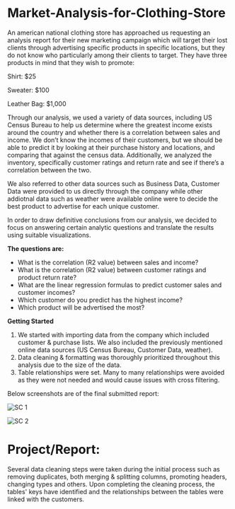 # Market-Analysis-for-Clothing-Store
An american national clothing store has approached us requesting an analysis report for their new marketing campaign which will target their lost clients through advertising specific products in specific locations, but they do not know who particularly among their clients to target. They have three products in mind that they wish to promote:

Shirt: $25

Sweater: $100

Leather Bag: $1,000

Through our analysis, we used a variety of data sources, including US Census Bureau to help us determine where the greatest income exists around the country and whether there is a correlation between sales and income. We don’t know the incomes of their customers, but we should be able to predict it by looking at their purchase history and locations, and comparing that against the census data. Additionally, we analyzed the inventory, specifically customer ratings and return rate and see if there’s a correlation between the two. 

We also referred to other data sources such as Business Data, Customer Data were provided to us directly through the company while other addiotnal data such as weather were available online were to decide the best product to advertise for each unique customer.

In order to draw definitive conclusions from our analysis, we decided to focus on answering certain analytic questions and translate the results using suitable visualizations.

**The questions are:**

* What is the correlation (R2 value) between sales and income?
* What is the correlation (R2 value) between customer ratings and product return rate?
* What are the linear regression formulas to predict customer sales and customer incomes?
* Which customer do you predict has the highest income?
* Which product will be advertised the most?

**Getting Started**

1. We started with importing data from the company which included customer & purchase lists. We also included the previously mentioned online data sources (US Census Bureau, Customer Data, weather).
2. Data cleaning & formatting was thoroughly prioritized throughout this analysis due to the size of the data.
3. Table relationships were set. Many to many relationships were avoided as they were not needed and would cause issues with cross filtering.

Below screenshots are of the final submitted report:

![SC 1](https://github.com/user-attachments/assets/59c0fbe9-471a-425f-847f-6e096c6c457b)

![SC 2](https://github.com/user-attachments/assets/ce693e96-eb6c-4aab-bc60-78a542a001d6)

# Project/Report:
Several data cleaning steps were taken during the initial process such as removing duplicates, both merging & splitting columns, promoting headers, changing types and others. Upon completing the cleaning process, the tables' keys have identified and the relationships between the tables were linked with the customers.






